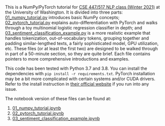 This is a NumPy/PyTorch tutorial for [CSE 447/517 NLP class (Winter 2021)](https://docs.google.com/document/d/1gBz2w79DBrGjNGq2TMqJBDIWzUGsQacWFAszZKz6OKI/edit#) at the University of Washington. It is divided into three parts: [01_numpy_tutorial.py](01_numpy_tutorial.py) introduces basic NumPy concepts; [02_pytorch_tutorial.py](02_pytorch_tutorial.py) explains auto-differentiation with PyTorch and walks through a toy multinomial logistic regression classifier in depth; and [03_sentiment_classification_example.py](03_sentiment_classification_example.py) is a more realistic example that handles tokenization, out-of-vocabulary tokens, grouping together and padding similar-lengthed texts, a fairly sophisticated model, GPU utilization, etc. These files (or at least the first two) are designed to be walked through in part of a 50-minute section, so they are quite brief. Each file contains pointers to more comprehensive introductions and examples.

This code has been tested with Python 3.7 and 3.8. You can install the dependencies with `pip install -r requirements.txt`. PyTorch installation may be a bit more complicated with certain systems and/or CUDA drivers. Refer to the install instruction in [their official website](https://pytorch.org/) if you run into any issue.

The notebook version of these files can be found at:
1. [01_numpy_tutorial.ipynb](https://colab.research.google.com/drive/1SvJ8iDK-cBZIokHwjqkkNNPlfItdC6DU?usp=sharing)
2. [02_pytorch_tutorial.ipynb](https://colab.research.google.com/drive/1kTlXIExwfHA_gAS4C2ALo7hS4KAW_lyb?usp=sharing)
3. [03_sentiment_classification_example.ipynb](https://colab.research.google.com/drive/14GAMb7c6FbDnhWvqcliCZ8KYNvqdnQz7?usp=sharing)
